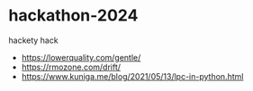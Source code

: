 # hackathon-2024
hackety hack

- https://lowerquality.com/gentle/
- https://rmozone.com/drift/
- https://www.kuniga.me/blog/2021/05/13/lpc-in-python.html

